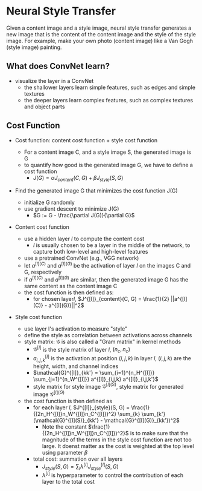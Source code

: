 # Neural Style Transfer

Given a content image and a style image, neural style transfer generates a new image that is the content of the content image and the style of the style image.
For example, make your own photo (content image) like a Van Gogh (style image) painting.

## What does ConvNet learn?
- visualize the layer in a ConvNet
    - the shallower layers learn simple features, such as edges and simple textures
    - the deeper layers learn complex features, such as complex textures and object parts

## Cost Function

- Cost function: content cost function + style cost function
  - For a content image C, and a style image S, the generated image is G
  - to quantify how good is the generated image G, we have to define a cost function
    - $J(G) = \alpha J_{content}(C,G) + \beta J_{style}(S, G)$
- Find the generated image G that minimizes the cost function J(G)
  - initialize G randomly
  - use gradient descent to minimize J(G)
    - $G := G - \frac{\partial J(G)}{\partial G}$
- Content cost function
    - use a hidden layer $l$ to compute the content cost
      - $l$ is usually chosen to be a layer in the middle of the network, to capture both low-level and high-level features
    - use a pretrained ConvNet (e.g., VGG network)
    - let $a^{[l](C)}$ and $a^{[l](G)}$ be the activation of layer $l$ on the images C and G, respectively
    - if $a^{[l](C)}$ and $a^{[l](G)}$ are similar, then the generated image G has the same content as the content image C
    - the cost function is then defined as:
      - for chosen layer$l$, $J^{[l]}_{content}(C, G) = \frac{1}{2} ||a^{[l](C)} - a^{[l](G)}||^2$

- Style cost function
  - use layer l's activation to measure "style"
  - define the style as correlation between activations across channels
  - style matrix: $\mathcal{G}$ is also called a "Gram matrix" in kernel methods
    - $\mathcal{G}^{[l]}$ is the style matrix of layer $l$, $(n_c, n_c)$
    - $a^{[l]}_{i,j,k}$ is the activation at position $(i,j,k)$ in layer $l$, $(i,j,k)$ are the height, width, and channel indices
    - $\mathcal{G}^{[l]}_{kk'} = \sum_{i=1}^{n_H^{[l]}} \sum_{j=1}^{n_W^{[l]}} a^{[l]}_{i,j,k} a^{[l]}_{i,j,k'}$
    - style matrix for style image $\mathcal{G}^{[l](S)}$, style matrix for generated image $\mathcal{G}^{[l](G)}$
  - the cost function is then defined as
    - for each layer $l$, $J^{[l]}_{style}(S, G) = \frac{1}{(2n_H^{[l]}n_W^{[l]}n_C^{[l]})^2} \sum_{k} \sum_{k'} (\mathcal{G}^{[l](S)}_{kk'} - \mathcal{G}^{[l](G)}_{kk'})^2$ 
      - Note the constant $\frac{1}{(2n_H^{[l]}n_W^{[l]}n_C^{[l]})^2}$ is to make sure that the magnitude of the terms in the style cost function are not too large. It doenst matter as the cost is weighted at the top level using parameter $\beta$
    - total cost: summation over all layers
      - $J_{style}(S, G) = \sum_l \lambda^{[l]} J^{[l]}_{style}(S, G)$
      - $\lambda^{[l]}$ is hyperparameter to control the contribution of each layer to the total cost